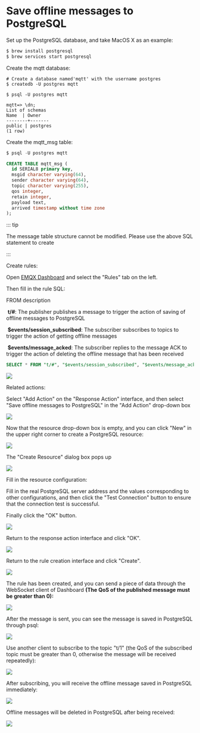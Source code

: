 # Save offline messages to PostgreSQL

Set up the PostgreSQL database, and take MacOS X as an example:
```bash
$ brew install postgresql
$ brew services start postgresql
```

Create the mqtt database:

```
# Create a database named'mqtt' with the username postgres
$ createdb -U postgres mqtt

$ psql -U postgres mqtt

mqtt=> \dn;
List of schemas
Name  | Owner
--------+-------
public | postgres
(1 row)
```

Create the mqtt_msg table:

```sql
$ psql -U postgres mqtt

CREATE TABLE mqtt_msg (
  id SERIAL8 primary key,
  msgid character varying(64),
  sender character varying(64),
  topic character varying(255),
  qos integer,
  retain integer,
  payload text,
  arrived timestamp without time zone
);
```

::: tip

The message table structure cannot be modified. Please use the above SQL statement to create

:::

Create rules:

Open [EMQX Dashboard](http://127.0.0.1:18083/#/rules) and select the "Rules" tab on the left.

Then fill in the rule SQL:

FROM description

​	**t/#**: The publisher publishes a message to trigger the action of saving of offline messages to PostgreSQL

​	**$events/session_subscribed**: The subscriber subscribes to topics to trigger  the action of getting offline messages

​	**$events/message_acked**: The subscriber replies to the message ACK to trigger the action of deleting the offline message that has been received

```sql
SELECT * FROM "t/#", "$events/session_subscribed", "$events/message_acked" WHERE topic =~ 't/#'
```

![](./assets/rule-engine/pg_offline_msg_01.png)

Related actions:

Select "Add Action" on the "Response Action" interface, and then select "Save offline messages to PostgreSQL" in the "Add Action" drop-down box

![](./assets/rule-engine/pg_offline_msg_02.png)

Now that the resource drop-down box is empty, and you can click "New" in the upper right corner to create a PostgreSQL resource:

![](./assets/rule-engine/pg_offline_msg_03.png)

The "Create Resource" dialog box pops up

![](./assets/rule-engine/pg_offline_msg_04.png)

Fill in the resource configuration:

Fill in the real PostgreSQL server address and the values corresponding to other configurations, and then click the "Test Connection" button to ensure that the connection test is successful.

Finally click the "OK" button.

![](./assets/rule-engine/pg_offline_msg_05.png)

Return to the response action interface and click "OK".

![](./assets/rule-engine/pg_offline_msg_06.png)

Return to the rule creation interface and click "Create".

![](./assets/rule-engine/pg_offline_msg_07.png)

The rule has been created, and you can send a piece of data through the WebSocket client of Dashboard **(The QoS of the published message must be greater than 0):**

![](./assets/rule-engine/pg_offline_msg_08.png)

After the message is sent, you can see the message is saved in PostgreSQL through psql:

![](./assets/rule-engine/pg_offline_msg_09.png)

Use another client to subscribe to the topic "t/1" (the QoS of the subscribed topic must be greater than 0, otherwise the message will be received repeatedly):

![](./assets/rule-engine/pg_offline_msg_10.png)

After subscribing, you will receive the offline message saved in PostgreSQL immediately:

![](./assets/rule-engine/pg_offline_msg_11.png)

Offline messages will be deleted in PostgreSQL after being received:

![](./assets/rule-engine/pg_offline_msg_12.png)
